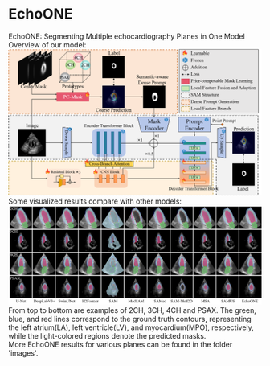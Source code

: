# EchoONE
EchoONE: Segmenting Multiple echocardiography Planes in One Model  
Overview of our model: 
![image](https://github.com/a2502503/EchoONE/blob/main/images/over%20view.png)  
Some visualized results compare with other models:  
![image](https://github.com/a2502503/EchoONE/blob/main/images/result1.png)  
From top to bottom are examples of 2CH, 3CH, 4CH and PSAX. The green, blue, and red lines correspond to the ground truth contours, representing the left atrium(LA), left ventricle(LV), and myocardium(MPO), respectively, while the light-colored regions denote the predicted masks.  
More EchoONE results for various planes can be found in the folder 'images'.  
